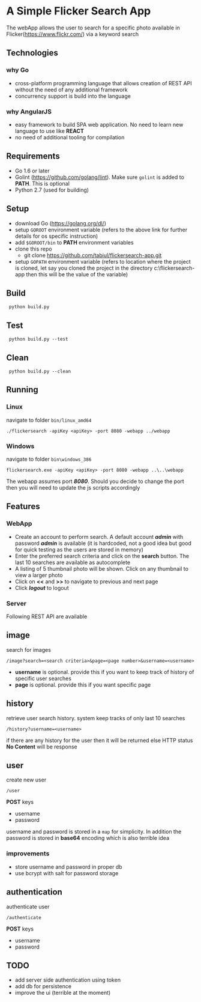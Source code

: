 # A Simple Flicker Search App

The webApp allows the user to search for a specific photo available in Flicker(https://www.flickr.com/) via a keyword search

## Technologies

### why Go

 * cross-platform programming language that allows creation of REST API without the need of any additional framework
 * concurrency support is build into the language

### why AngularJS

 * easy framework to build SPA web application. No need to learn new language to use like __REACT__
 * no need of additional tooling for compilation

## Requirements

   * Go 1.6 or later
   * Golint (https://github.com/golang/lint). Make sure `golint` is added to __PATH__. This is optional
   * Python 2.7 (used for building)

## Setup

   * download Go (https://golang.org/dl/)
   * setup `GOROOT` environment variable (refers to the above link for further details for os specific instruction)
   * add `$GOROOT/bin` to __PATH__ environment variables
   * clone this repo
      * git clone https://github.com/tabiul/flickersearch-app.git
   * setup `GOPATH` environment variable (refers to location where the project is cloned, let say you cloned the project in the directory c:\flickersearch-app then this will be the value of the variable)

## Build
     python build.py

## Test
     python build.py --test

## Clean
     python build.py --clean

## Running

### Linux

navigate to folder `bin/linux_amd64`

    ./flickersearch -apiKey <apiKey> -port 8080 -webapp ../webapp

### Windows

navigate to folder `bin\windows_386`

    flickersearch.exe -apiKey <apiKey> -port 8080 -webapp ..\..\webapp

The webapp assumes port ___8080___. Should you decide to change the port then you will need to update the js scripts accordingly

## Features

### WebApp

   * Create an account to perform search. A default account ___admin___ with password ___admin___ is available (it is hardcoded, not a good idea but good for quick testing as the users are stored in memory)
   * Enter the preferred search criteria and click on the __search__ button. The last 10 searches are available as autocomplete
   * A listing of 5 thumbnail photo will be shown. Click on any thumbnail to view a larger photo
   * Click on __<<__ and __>>__ to navigate to previous and next page
   * Click ___logout___ to logout


### Server

Following REST API are available

## image

search for images

    /image?search=<search criteria>&page=<page number>&username=<username>

   * __username__ is optional. provide this if you want to keep track of history of specific user searches
   * __page__ is optional. provide this if you want specific page


## history

retrieve user search history. system keep tracks of only last 10 searches

    /history?username=<username>

if there are any history for the user then it will be returned else HTTP status __No Content__ will be response

## user

create new user

    /user

__POST__ keys

   * username
   * password

username and password is stored in a `map` for simplicity. In addition the password is stored in __base64__ encoding which is also terrible idea

### improvements

   * store username and password in proper db
   * use bcrypt with salt for password storage


## authentication

authenticate user

    /authenticate

__POST__ keys

   * username
   * password


## TODO

   * add server side authentication using token
   * add db for persistence
   * improve the ui (terrible at the moment)

